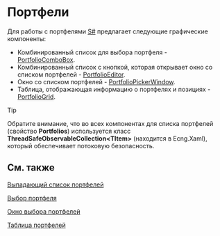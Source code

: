# Портфели

Для работы с портфелями [S\#](../../api.md) предлагает следующие графические компоненты:

- Комбинированный список для выбора портфеля \- [PortfolioComboBox](xref:StockSharp.Xaml.PortfolioComboBox).
- Комбинированный список с кнопкой, которая открывает окно со списком портфелей \- [PortfolioEditor](xref:StockSharp.Xaml.PropertyGrid.PortfolioEditor).
- Окно со списком портфелей \- [PortfolioPickerWindow](xref:StockSharp.Xaml.PortfolioPickerWindow).
- Таблица, отображающая информацию о портфелях и позициях \- [PortfolioGrid](xref:StockSharp.Xaml.PortfolioGrid).

> [!TIP]
> Обратите внимание, что во всех компонентах для списка портфелей (свойство **Portfolios**) используется класс **ThreadSafeObservableCollection\<TItem\>** (находится в Ecng.Xaml), который обеспечивает потоковую безопасность. 

## См. также

[Выпадающий список портфелей](portfolios/drop_down_list.md)

[Выбор портфеля](portfolios/picker.md)

[Окно выбора портфелей](portfolios/portfolio_picker_window.md)

[Таблица портфелей](portfolios/table.md)
